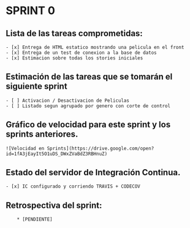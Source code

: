 # SPRINT 0    

## Lista de las tareas comprometidas:
	- [x] Entrega de HTML estatico mostrando una pelicula en el front 
	- [x] Entrega de un test de conexion a la base de datos 
	- [x] Estimacion sobre todas los stories iniciales 

## Estimación de las tareas que se tomarán el siguiente sprint
	- [ ] Activacion / Desactivacion de Peliculas	
	- [ ] Listado segun agrupado por genero con corte de control 

## Gráfico de velocidad para este sprint y los sprints anteriores.
	
	![Velocidad en Sprints](https://drive.google.com/open?id=1fA3jEayIt5O1uDS_DWxZVaBdZ3RBHnuZ)

## Estado del servidor de Integración Continua.
	- [x] IC configurado y corriendo TRAVIS + CODECOV

## Retrospectiva del sprint:
        * [PENDIENTE]

